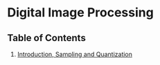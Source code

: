 # Digital Image Processing

## Table of Contents

1. [Introduction, Sampling and Quantization](https://hackmd.io/@upqiNexgTTeDKZfa7zKRIw/Skh8dzto8)
